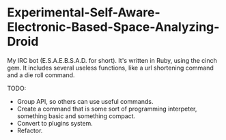 Experimental-Self-Aware-Electronic-Based-Space-Analyzing-Droid
==============================================================

My IRC bot (E.S.A.E.B.S.A.D. for short). It's written in Ruby, using the cinch gem. It includes several useless functions, like a url shortening command and a die roll command. 

TODO:
* Group API, so others can use useful commands.
* Create a command that is some sort of programming interpeter, something basic and something compact.
* Convert to plugins system.
* Refactor.
